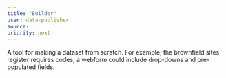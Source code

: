 ```yaml
---
title: "Builder"
user: data-publisher
source:
priority: next
---
```


A tool for making a dataset from scratch. For example, the brownfield sites register requires codes, a webform could include drop-downs and pre-populated fields.